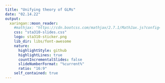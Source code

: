 ```yaml
---
title: "Unifying theory of GLMs"
date: "02.14.22"
output:
  xaringan::moon_reader:
    #mathjax: "https://cdn.bootcss.com/mathjax/2.7.1/MathJax.js?config=TeX-MML-AM_HTMLorMML"
    css: "sta310-slides.css"
    logo: sta310-sticker.png
    lib_dir: libs/font-awesome
    nature:
      highlightStyle: github
      highlightLines: true
      countIncrementalSlides: false
      slideNumberFormat: "%current%" 
      ratio: "16:9"
    self_contained: true
---
```

